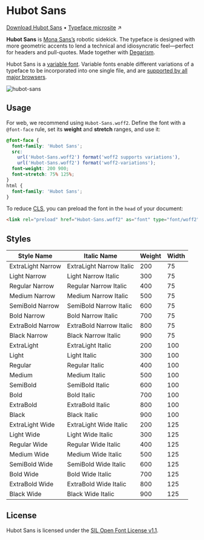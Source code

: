# Hubot Sans

[Download Hubot Sans](http://github.com/github/hubot-sans/releases/latest) • [Typeface microsite](http://github.com/mona-sans) ↗️

**Hubot Sans** is [Mona Sans’s](https://github.com/github/mona-sans) robotic sidekick. The typeface is designed with more geometric accents to lend a technical and idiosyncratic feel—perfect for headers and pull-quotes. Made together with [Degarism](https://degarism.com/).

Hubot Sans is a [variable font](https://web.dev/variable-fonts/). Variable fonts enable different variations of a typeface to be incorporated into one single file, and are [supported by all major browsers](https://caniuse.com/?search=variable%20fonts).

![hubot-sans](https://user-images.githubusercontent.com/99746865/200649171-0eb80908-df45-4fd5-9fc7-53403f5709da.png)

## Usage

 For web, we recommend using `Hubot-Sans.woff2`. Define the font with a `@font-face` rule, set its **weight** and **stretch** ranges, and use it:

 ```css
 @font-face {
   font-family: 'Hubot Sans';
   src:
     url('Hubot-Sans.woff2') format('woff2 supports variations'),
     url('Hubot-Sans.woff2') format('woff2-variations');
   font-weight: 200 900;
   font-stretch: 75% 125%;
 }
 html {
   font-family: 'Hubot Sans';
 }
 ```

 To reduce [CLS](https://web.dev/cls/), you can preload the font in the `head` of your document:

 ```html
 <link rel="preload" href="Hubot-Sans.woff2" as="font" type="font/woff2" crossorigin>
 ```

## Styles

| Style Name | Italic Name | Weight | Width |
| --- | --- | --- | --- |
| ExtraLight Narrow | ExtraLight Narrow Italic | 200 | 75 |
| Light Narrow | Light Narrow Italic | 300 | 75 |
| Regular Narrow | Regular Narrow Italic | 400 | 75 |
| Medium Narrow | Medium Narrow Italic | 500 | 75 |
| SemiBold Narrow | SemiBold Narrow Italic | 600 | 75 |
| Bold Narrow | Bold Narrow Italic | 700 | 75 |
| ExtraBold Narrow | ExtraBold Narrow Italic | 800 | 75 |
| Black Narrow | Black Narrow Italic | 900 | 75 |
| ExtraLight | ExtraLight Italic | 200 | 100 |
| Light | Light Italic | 300 | 100 |
| Regular | Regular Italic | 400 | 100 |
| Medium | Medium Italic | 500 | 100 |
| SemiBold | SemiBold Italic | 600 | 100 |
| Bold | Bold Italic | 700 | 100 |
| ExtraBold | ExtraBold Italic | 800 | 100 |
| Black | Black Italic | 900 | 100 |
| ExtraLight Wide | ExtraLight Wide Italic | 200 | 125 |
| Light Wide | Light Wide Italic | 300 | 125 |
| Regular Wide | Regular Wide Italic | 400 | 125 |
| Medium Wide | Medium Wide Italic | 500 | 125 |
| SemiBold Wide | SemiBold Wide Italic | 600 | 125 |
| Bold Wide | Bold Wide Italic | 700 | 125 |
| ExtraBold Wide | ExtraBold Wide Italic | 800 | 125 |
| Black Wide | Black Wide Italic | 900 | 125 |

## License

Hubot Sans is licensed under the [SIL Open Font License v1.1](http://scripts.sil.org/OFL).
